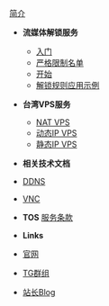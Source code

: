 <!-- markdownlint-disable-next-line first-line-heading -->
[简介](README.md)

- **流媒体解锁服务**
  - [入门](streamunlock/kaishi.md)
  - [严格限制名单](streamunlock/netflix.md)
  - [开始](streamunlock/principle.md)
  - [解锁规则应用示例](streamunlock/xray.md)

- **台湾VPS服务**
  - [NAT VPS](vps/natvps.md)
  - [动态IP VPS](vps/hinetvps.md)
  - [静态IP VPS](vps/cn2vps.md)

- **相关技术文档**
- [DDNS](ddns.md)
- [VNC](vnc.md)

- **TOS**
[服务条款](tos.md)

- **Links**
- [官网](https://steamsv.com)
- [TG群组](https://t.me/dnsunlock)
- [站长Blog](https://blog.steamsv.com)

